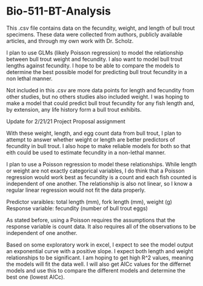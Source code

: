 # Bio-511-BT-Analysis

This .csv file contains data on the fecundity, weight, and length of bull trout specimens. These data were collected from authors, publicly available articles, and through my own work with Dr. Scholz.

I plan to use GLMs (likely Poisson regression) to model the relationship between bull trout weight and fecundity. I also want to model bull trout lengths against fecundity. I hope to be able to compare the models to determine the best possible model for predicting bull trout fecundity in a non lethal manner. 

Not included in this .csv are more data points for length and fecundity from other studies, but no others studies also included weight. I was hoping to make a model that could predict bull trout fecundity for any fish length and, by extension, any life history form a bull trout exhibits. 


Update for 2/21/21 Project Proposal assignment

With these weight, length, and egg count data from bull trout, I plan to attempt to answer whether weight or length are better predictors of fecundity in bull trout. I also hope to make reliable models for both so that eith could be used to estimate fecundity in a non-lethal manner. 

I plan to use a Poisson regression to model these relationships. While length or weight are not exactly categorical variables, I do think that a Poisson regression would work best as fecundity is a count and each fish counted is independent of one another. The relationship is also not linear, so I know a regular linear regression would not fit the data properly.

Predictor varaibles: total length (mm), fork length (mm), weight (g)
Response variable: fecundity (number of bull trout eggs)

As stated before, using a Poisson requires the assumptions that the response variable is count data. It also requires all of the observations to be independent of one another.

Based on some exploratory work in excel, I expect to see the model output an exponential curve with a positive slope. I expect both length and weight relationships to be significant. I am hoping to get high R^2 values, meaning the models will fit the data well. I will also get AICc values for the differnet models and use this to compare the different models and determine the best one (lowest AICc).
